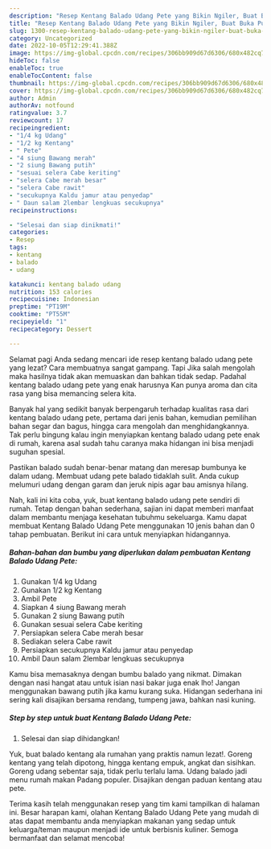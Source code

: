 ```yaml
---
description: "Resep Kentang Balado Udang Pete yang Bikin Ngiler, Buat Buka Puasa Lezat"
title: "Resep Kentang Balado Udang Pete yang Bikin Ngiler, Buat Buka Puasa Lezat"
slug: 1300-resep-kentang-balado-udang-pete-yang-bikin-ngiler-buat-buka-puasa-lezat
category: Uncategorized
date: 2022-10-05T12:29:41.388Z
image: https://img-global.cpcdn.com/recipes/306bb909d67d6306/680x482cq70/kentang-balado-udang-pete-foto-resep-utama.jpg
hideToc: false
enableToc: true
enableTocContent: false
thumbnail: https://img-global.cpcdn.com/recipes/306bb909d67d6306/680x482cq70/kentang-balado-udang-pete-foto-resep-utama.jpg
cover: https://img-global.cpcdn.com/recipes/306bb909d67d6306/680x482cq70/kentang-balado-udang-pete-foto-resep-utama.jpg
author: Admin
authorAv: notfound
ratingvalue: 3.7
reviewcount: 17
recipeingredient:
- "1/4 kg Udang"
- "1/2 kg Kentang"
- " Pete"
- "4 siung Bawang merah"
- "2 siung Bawang putih"
- "sesuai selera Cabe keriting"
- "selera Cabe merah besar"
- "selera Cabe rawit"
- "secukupnya Kaldu jamur atau penyedap"
- " Daun salam 2lembar lengkuas secukupnya"
recipeinstructions:

- "Selesai dan siap dinikmati!"
categories:
- Resep
tags:
- kentang
- balado
- udang

katakunci: kentang balado udang 
nutrition: 153 calories
recipecuisine: Indonesian
preptime: "PT19M"
cooktime: "PT55M"
recipeyield: "1"
recipecategory: Dessert

---
```



Selamat pagi Anda sedang mencari ide resep kentang balado udang pete yang lezat? Cara membuatnya sangat gampang. Tapi Jika salah mengolah maka hasilnya tidak akan memuaskan dan bahkan tidak sedap. Padahal kentang balado udang pete yang enak harusnya Kan punya aroma dan cita rasa yang bisa memancing selera kita.


Banyak hal yang sedikit banyak berpengaruh terhadap kualitas rasa dari kentang balado udang pete, pertama dari jenis bahan, kemudian pemilihan bahan segar dan bagus, hingga cara mengolah dan menghidangkannya. Tak perlu bingung kalau ingin menyiapkan kentang balado udang pete enak di rumah, karena asal sudah tahu caranya maka hidangan ini bisa menjadi suguhan spesial.

Pastikan balado sudah benar-benar matang dan meresap bumbunya ke dalam udang. Membuat udang pete balado tidaklah sulit. Anda cukup melumuri udang dengan garam dan jeruk nipis agar bau amisnya hilang.


Nah, kali ini kita coba, yuk, buat kentang balado udang pete sendiri di rumah. Tetap dengan bahan sederhana, sajian ini dapat memberi manfaat dalam membantu menjaga kesehatan tubuhmu sekeluarga. Kamu dapat membuat Kentang Balado Udang Pete menggunakan 10 jenis bahan dan 0 tahap pembuatan. Berikut ini cara untuk menyiapkan hidangannya.

<!--inarticleads1-->

##### Bahan-bahan dan bumbu yang diperlukan dalam pembuatan Kentang Balado Udang Pete:

1. Gunakan 1/4 kg Udang
1. Gunakan 1/2 kg Kentang
1. Ambil  Pete
1. Siapkan 4 siung Bawang merah
1. Gunakan 2 siung Bawang putih
1. Gunakan sesuai selera Cabe keriting
1. Persiapkan selera Cabe merah besar
1. Sediakan selera Cabe rawit
1. Persiapkan secukupnya Kaldu jamur atau penyedap
1. Ambil  Daun salam 2lembar lengkuas secukupnya


Kamu bisa memasaknya dengan bumbu balado yang nikmat. Dimakan dengan nasi hangat atau untuk isian nasi bakar juga enak lho! Jangan menggunakan bawang putih jika kamu kurang suka. Hidangan sederhana ini sering kali disajikan bersama rendang, tumpeng jawa, bahkan nasi kuning. 

<!--inarticleads2-->

##### Step by step untuk buat Kentang Balado Udang Pete:


1. Selesai dan siap dihidangkan!

Yuk, buat balado kentang ala rumahan yang praktis namun lezat!. Goreng kentang yang telah dipotong, hingga kentang empuk, angkat dan sisihkan. Goreng udang sebentar saja, tidak perlu terlalu lama. Udang balado jadi menu rumah makan Padang populer. Disajikan dengan paduan kentang atau pete. 

Terima kasih telah menggunakan resep yang tim kami tampilkan di halaman ini. Besar harapan kami, olahan Kentang Balado Udang Pete yang mudah di atas dapat membantu anda menyiapkan makanan yang sedap untuk keluarga/teman maupun menjadi ide untuk berbisnis kuliner. Semoga bermanfaat dan selamat mencoba!
